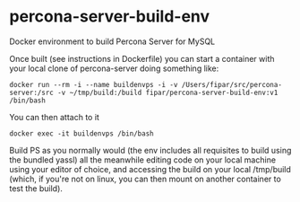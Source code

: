 # percona-server-build-env
Docker environment to build Percona Server for MySQL

Once built (see instructions in Dockerfile) you can start a container
with your local clone of percona-server doing something like:

	docker run --rm -i --name buildenvps -i -v /Users/fipar/src/percona-server:/src -v ~/tmp/build:/build fipar/percona-server-build-env:v1 /bin/bash

You can then attach to it

	docker exec -it buildenvps /bin/bash

Build PS as you normally would (the env includes all requisites to
build using the bundled yassl) all the meanwhile editing code on your
local machine using your editor of choice, and accessing the build on
your local /tmp/build (which, if you're not on linux, you can then
mount on another container to test the build).

